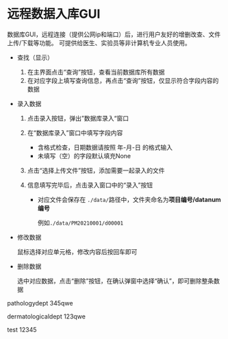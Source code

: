 # 远程数据入库GUI
数据库GUI，远程连接（提供公网ip和端口）后，进行用户友好的增删改查、文件上传/下载等功能。
可提供给医生、实验员等非计算机专业人员使用。
- 查找（显示）
  1. 在主界面点击“查询”按钮，查看当前数据库所有数据
  2. 在对应字段上填写查询信息，再点击“查询”按钮，仅显示符合字段内容的数据

- 录入数据

  1. 点击录入按钮，弹出”数据库录入“窗口

  2. 在“数据库录入”窗口中填写字段内容

     - 含格式检查，日期数据请按照  年-月-日  的格式输入
     - 未填写（空）的字段默认填充None

  3. 点击“选择上传文件”按钮，添加需要一起录入的文件

  4. 信息填写完毕后，点击录入窗口中的“录入”按钮

     - 对应文件会保存在 `./data/`路径中，文件夹命名为**项目编号/datanum编号**

       例如`./data/PM20210001/d00001`

- 修改数据

  鼠标选择对应单元格，修改内容后按回车即可

- 删除数据

  选中对应数据，点击“删除”按钮，在确认弹窗中选择“确认”，即可删除整条数据



pathologydept
345qwe

dermatologicaldept
123qwe

test
12345